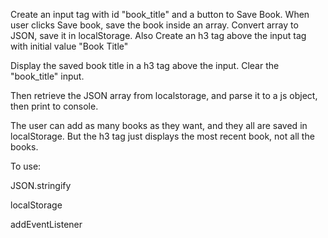 
Create an input tag with id "book_title" and a button to Save Book.
When user clicks Save book, save the book inside an array. Convert array to JSON, save it in localStorage.
Also Create an h3 tag above the input tag with initial value "Book Title"

Display the saved book title in a h3 tag above the input.
Clear the "book_title" input.

Then retrieve the JSON array from localstorage, and parse it to a js object, then print to console.

The user can add as many books as they want, and they all are saved in localStorage.
But the h3 tag just displays the most recent book, not all the books.

To use:

JSON.stringify

localStorage

addEventListener
